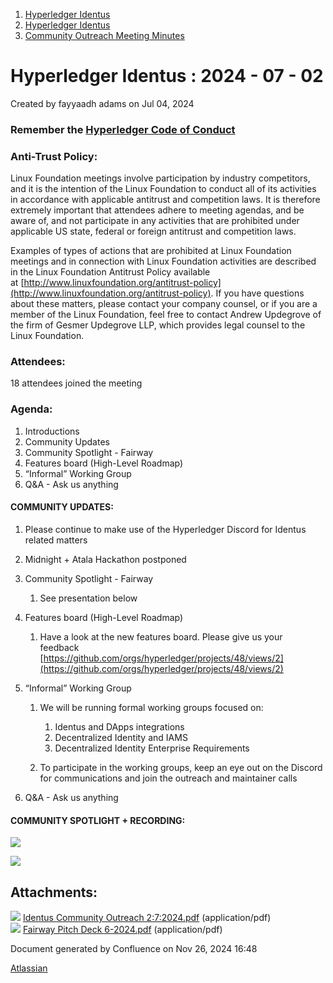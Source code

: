 1. [Hyperledger Identus](index.html)
2. [Hyperledger Identus](Hyperledger-Identus_19333139.html)
3. [Community Outreach Meeting Minutes](Community-Outreach-Meeting-Minutes_19335913.html)

# Hyperledger Identus : 2024 - 07 - 02

Created by fayyaadh adams on Jul 04, 2024

### Remember the [Hyperledger Code of Conduct](https://lf-hyperledger.atlassian.net/wiki/display/HYP/Hyperledger+Code+of+Conduct)

### Anti-Trust Policy:

Linux Foundation meetings involve participation by industry competitors, and it is the intention of the Linux Foundation to conduct all of its activities in accordance with applicable antitrust and competition laws. It is therefore extremely important that attendees adhere to meeting agendas, and be aware of, and not participate in any activities that are prohibited under applicable US state, federal or foreign antitrust and competition laws.

Examples of types of actions that are prohibited at Linux Foundation meetings and in connection with Linux Foundation activities are described in the Linux Foundation Antitrust Policy available at [http://www.linuxfoundation.org/antitrust-policy](http://www.linuxfoundation.org/antitrust-policy). If you have questions about these matters, please contact your company counsel, or if you are a member of the Linux Foundation, feel free to contact Andrew Updegrove of the firm of Gesmer Updegrove LLP, which provides legal counsel to the Linux Foundation.

### Attendees:

18 attendees joined the meeting

### Agenda:

1. Introductions
2. Community Updates
3. Community Spotlight - Fairway
4. Features board (High-Level Roadmap)
5. “Informal” Working Group
6. Q&amp;A - Ask us anything

#### COMMUNITY UPDATES:

1. Please continue to make use of the Hyperledger Discord for Identus related matters
2. Midnight + Atala Hackathon postponed
3. Community Spotlight - Fairway
   
   1. See presentation below
4. Features board (High-Level Roadmap)
   
   1. Have a look at the new features board. Please give us your feedback  [https://github.com/orgs/hyperledger/projects/48/views/2](https://github.com/orgs/hyperledger/projects/48/views/2)
5. “Informal” Working Group
   
   1. We will be running formal working groups focused on:
      
      1. Identus and DApps integrations
      2. Decentralized Identity and IAMS
      3. Decentralized Identity Enterprise Requirements
   2. To participate in the working groups, keep an eye out on the Discord for communications and join the outreach and maintainer calls
6. Q&amp;A - Ask us anything

#### COMMUNITY SPOTLIGHT + RECORDING:

[![](attachments/thumbnails/19334653/19335932)](attachments/19334653/19335932.pdf)

[![](attachments/thumbnails/19334653/19335933)](attachments/19334653/19335933.pdf)

## Attachments:

![](images/icons/bullet_blue.gif) [Identus Community Outreach 2:7:2024.pdf](attachments/19334653/19335932.pdf) (application/pdf)  
![](images/icons/bullet_blue.gif) [Fairway Pitch Deck 6-2024.pdf](attachments/19334653/19335933.pdf) (application/pdf)

Document generated by Confluence on Nov 26, 2024 16:48

[Atlassian](http://www.atlassian.com/)
